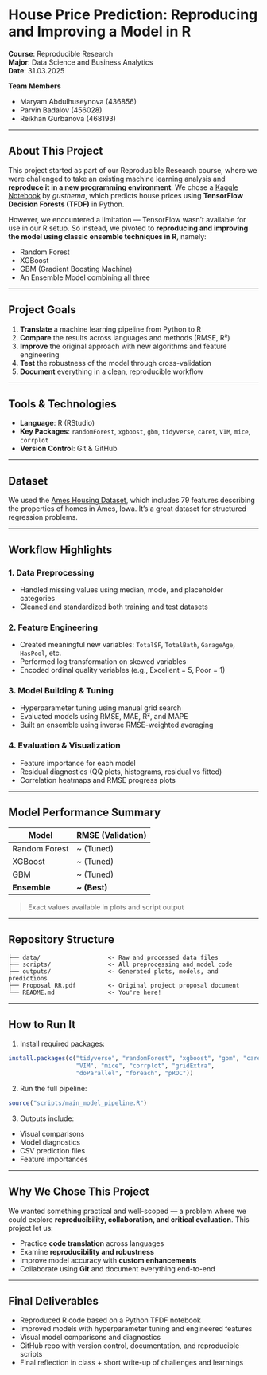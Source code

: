 
# House Price Prediction: Reproducing and Improving a Model in R

**Course**: Reproducible Research  
**Major**: Data Science and Business Analytics  
**Date**: 31.03.2025

**Team Members**  
- Maryam Abdulhuseynova (436856)  
- Parvin Badalov (456028)  
- Reikhan Gurbanova (468193)

---

## About This Project

This project started as part of our Reproducible Research course, where we were challenged to take an existing machine learning analysis and **reproduce it in a new programming environment**. We chose a [Kaggle Notebook](https://www.kaggle.com/code/gusthema/house-prices-prediction-using-tfdf) by *gusthema*, which predicts house prices using **TensorFlow Decision Forests (TFDF)** in Python.

However, we encountered a limitation — TensorFlow wasn’t available for use in our R setup. So instead, we pivoted to **reproducing and improving the model using classic ensemble techniques in R**, namely:

-  Random Forest  
-  XGBoost  
-  GBM (Gradient Boosting Machine)  
-  An Ensemble Model combining all three

---

##  Project Goals

1. **Translate** a machine learning pipeline from Python to R  
2. **Compare** the results across languages and methods (RMSE, R²)  
3. **Improve** the original approach with new algorithms and feature engineering  
4. **Test** the robustness of the model through cross-validation  
5. **Document** everything in a clean, reproducible workflow

---

##  Tools & Technologies

- **Language**: R (RStudio)  
- **Key Packages**: `randomForest`, `xgboost`, `gbm`, `tidyverse`, `caret`, `VIM`, `mice`, `corrplot`  
- **Version Control**: Git & GitHub

---

##  Dataset

We used the [Ames Housing Dataset](https://www.kaggle.com/c/house-prices-advanced-regression-techniques/data), which includes 79 features describing the properties of homes in Ames, Iowa. It’s a great dataset for structured regression problems.

---

##  Workflow Highlights

### 1. Data Preprocessing
- Handled missing values using median, mode, and placeholder categories
- Cleaned and standardized both training and test datasets

### 2. Feature Engineering
- Created meaningful new variables: `TotalSF`, `TotalBath`, `GarageAge`, `HasPool`, etc.  
- Performed log transformation on skewed variables  
- Encoded ordinal quality variables (e.g., Excellent = 5, Poor = 1)

### 3. Model Building & Tuning
- Hyperparameter tuning using manual grid search  
- Evaluated models using RMSE, MAE, R², and MAPE  
- Built an ensemble using inverse RMSE-weighted averaging

### 4. Evaluation & Visualization
- Feature importance for each model  
- Residual diagnostics (QQ plots, histograms, residual vs fitted)  
- Correlation heatmaps and RMSE progress plots

---

##  Model Performance Summary

| Model           | RMSE (Validation) |
|------------------|------------------|
| Random Forest    | ~  (Tuned)     |
| XGBoost          | ~  (Tuned)     |
| GBM              | ~  (Tuned)     |
| **Ensemble**     | **~  (Best)**  |

> Exact values available in plots and script output

---

##  Repository Structure

```
├── data/                   <- Raw and processed data files
├── scripts/                <- All preprocessing and model code
├── outputs/                <- Generated plots, models, and predictions
├── Proposal RR.pdf         <- Original project proposal document
└── README.md               <- You're here!
```

---

##  How to Run It

1. Install required packages:
```r
install.packages(c("tidyverse", "randomForest", "xgboost", "gbm", "caret", 
                   "VIM", "mice", "corrplot", "gridExtra", 
                   "doParallel", "foreach", "pROC"))
```

2. Run the full pipeline:
```r
source("scripts/main_model_pipeline.R")
```

3. Outputs include:
- Visual comparisons
- Model diagnostics
- CSV prediction files
- Feature importances

---

##  Why We Chose This Project

We wanted something practical and well-scoped — a problem where we could explore **reproducibility, collaboration, and critical evaluation**. This project let us:

- Practice **code translation** across languages  
- Examine **reproducibility and robustness**  
- Improve model accuracy with **custom enhancements**  
- Collaborate using **Git** and document everything end-to-end

---

##  Final Deliverables

-  Reproduced R code based on a Python TFDF notebook  
-  Improved models with hyperparameter tuning and engineered features  
-  Visual model comparisons and diagnostics  
-  GitHub repo with version control, documentation, and reproducible scripts  
-  Final reflection in class + short write-up of challenges and learnings
